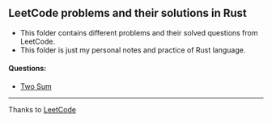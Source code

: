## LeetCode problems and their solutions in Rust

- This folder contains different problems and their solved questions from LeetCode.
- This folder is just my personal notes and practice of Rust language.

#### Questions:

- [Two Sum](LeetCode-Problems/two-sum/src/bin/)

---

Thanks to [LeetCode](https://leetcode.com/)

